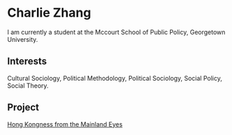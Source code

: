 # Charlie Zhang

I am currently a student at the Mccourt School of Public Policy, Georgetown University. 

## Interests

Cultural Sociology, Political Methodology, Political Sociology, Social Policy, Social Theory. 

## Project 
[Hong Kongness from the Mainland Eyes]()
